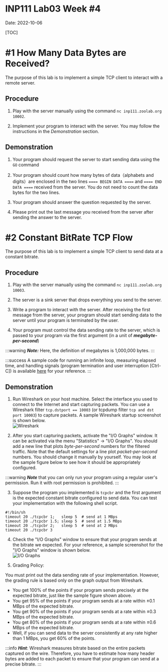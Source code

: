 # INP111 Lab03 Week #4

Date: 2022-10-06

[TOC]

# #1 How Many Data Bytes are Received?

The purpose of this lab is to implement a simple TCP client to interact with a remote server.

## Procedure

1. Play with the server manually using the command ``nc inp111.zoolab.org 10002``.

2. Implement your program to interact with the server. You may follow the instructions in the *Demonstration* section.

## Demonstration

1. Your program should request the server to start sending data using the ``GO`` command

1. Your program should count how many bytes of data（alphabets and digits）are enclosed in the two lines ``==== BEGIN DATA ====`` and ``==== END DATA ====`` received from the server. You do not need to count the data bytes for the two lines.

1. Your program should answer the question requested by the server.

1. Please print out the last message you received from the server after sending the answer to the server. 

# #2 Constant BitRate TCP Flow

The purpose of this lab is to implement a simple TCP client to send data at a constant bitrate.

## Procedure

1. Play with the server manually using the command ``nc inp111.zoolab.org 10003``.

1. The server is a sink server that drops everything you send to the server.

1. Write a program to interact with the server. After receiving the first message from the server, your program should start sending data to the server until your program is terminated by the user.

1. Your program must control the data sending rate to the server, which is passed to your program via the first argument (in a unit of ***megabyte-per-second***)

:::warning
***Note:*** Here, the definition of megabytes is 1,000,000 bytes.
:::

:::success
A sample code for running an infinite loop, measuring elapsed time, and handling signals (program termination and user interruption [Ctrl-C]) is available [here](https://inp111.zoolab.org/lab03.2/template.c) for your reference.
:::

## Demonstration

1. Run Wireshark on your host machine. Select the interface you used to connect to the Internet and start capturing packets. You can use a Wireshark filter ``tcp.dstport == 10003`` (or tcpdump filter ``tcp and dst port 10003``) to capture packets. A sample Wireshark startup screenshot is shown below.<br/>
![Wireshark](https://inp111.zoolab.org/lab03.2/wireshark.png)

1. After you start capturing packets, activate the "I/O Graphs" window. It can be activated via the menu "Statistics" -> "I/O Graphs". You should add a new line that plots *byte-per-second* numbers for the filtered traffic. Note that the default settings for a line plot *packet-per-second* numbers. You should change it manually by yourself. You may look at the sample figure below to see how it should be appropriately configured.

:::warning
***Note*** that you can only run your program using a regular user's permission. Run it with root permission is prohibited. 
:::

3. Suppose the program you implemented is ``tcpcbr`` and the first argument is the expected constant bitrate configured to send data. You can test your implementation with the following shell script.
```
#!/bin/sh
timeout 20 ./tcpcbr 1;   sleep 5  # send at 1 MBps
timeout 20 ./tcpcbr 1.5; sleep 5  # send at 1.5 MBps
timeout 20 ./tcpcbr 2;   sleep 5  # send at 2 MBps
timeout 20 ./tcpcbr 3
```

4. Check the "I/O Graphs" window to ensure that your program sends at the bitrate we expected. For your reference, a sample screenshot for the "I/O Graphs" window is shown below.<br/>
![I/O Graphs](https://inp111.zoolab.org/lab03.2/io_graphs.png)

5. Grading Policy:

You must print out the data sending rate of your implementation. However, the grading rule is based only on the graph output from Wireshark.

   *  You get 100% of the points if your program sends precisely at the expected bitrate, just like the sample figure shown above.
   *  You get 95% of the points if your program sends at a rate within $\pm 0.1$ MBps of the expected bitrate.
   *  You get 90% of the points if your program sends at a rate within $\pm 0.3$ MBps of the expected bitrate.
   *  You get 80% of the points if your program sends at a rate within $\pm 0.6$ MBps of the expected bitrate.
   *  Well, if you can send data to the server consistently at any rate higher than 1 MBps, you get 60% of the points.

:::info
***Hint***: Wireshark measures bitrate based on the entire packets captured on the wire. Therefore, you have to estimate how many header bytes are added to each packet to ensure that your program can send at a precise bitrate. 
:::

